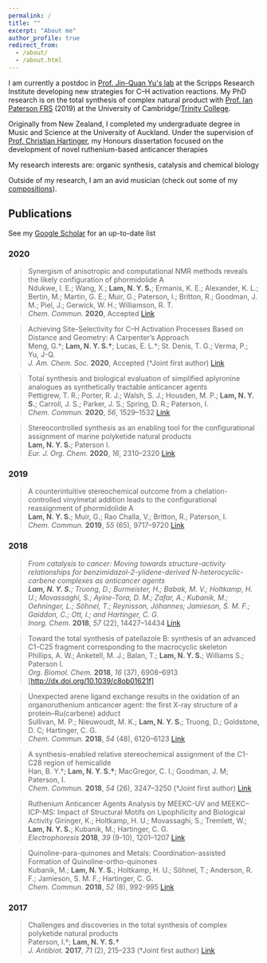 ```yaml
---
permalink: /
title: ""
excerpt: "About me"
author_profile: true
redirect_from: 
  - /about/
  - /about.html
---
```

I am currently a postdoc in [Prof. Jin-Quan Yu's lab](https://www.scripps.edu/yu) at the Scripps Research Institute developing new strategies for C–H activation reactions. My PhD research is on the total synthesis of complex natural product with [Prof. Ian Paterson FRS](http://www-paterson.ch.cam.ac.uk) (2019) at the University of Cambridge/[Trinity College](https://www.trin.cam.ac.uk/).

Originally from New Zealand, I completed my undergraduate degree in Music and Science at the University of Auckland. Under the supervision of [Prof. Christian Hartinger](https://unidirectory.auckland.ac.nz/profile/c-hartinger), my Honours dissertation focused on the development of novel ruthenium-based anticancer therapies

My research interests are: organic synthesis, catalysis and chemical biology

Outside of my research, I am an avid musician (check out some of my [compositions](https://soundcloud.com/nelson-ys-lam)).

## Publications
See my [Google Scholar](https://scholar.google.com/citations?hl=en&user=kfa0E-UAAAAJ) for an up-to-date list

### 2020

>  Synergism of anisotropic and computational NMR methods reveals the likely configuration of phormidolide A  
>  Ndukwe, I. E.; Wang, X.; **Lam, N. Y. S.**; Ermanis, K. E.; Alexander, K. L.; Bertin, M.; Martin, G. E.; Muir, G.; Paterson, I.; Britton, R.; Goodman, J. M.; Piel, J.; Gerwick, W. H.; Williamson, R. T.  
>  *Chem. Commun.* **2020**, Accepted [Link](https://dx.doi.org/10.1039/D0CC03055D)

>  Achieving Site-Selectivity for C–H Activation Processes Based on Distance and Geometry: A Carpenter’s Approach  
>  Meng, G.†; **Lam, N. Y. S.†**; Lucas, E. L.†; St. Denis, T. G.; Verma, P.; Yu, J-Q.  
>  *J. Am. Chem. Soc.* **2020**, Accepted (†Joint first author) [Link](http://dx.doi.org/10.1021/jacs.0c04074)

>  Total synthesis and biological evaluation of simplified aplyronine analogues as synthetically tractable anticancer agents  
>  Pettigrew, T. R.; Porter, R. J.; Walsh, S. J.; Housden, M. P.; **Lam, N. Y. S.**; Carroll, J. S.; Parker, J. S.; Spring, D. R.; Paterson, I.  
>  *Chem. Commun.* **2020**, *56*, 1529–1532 [Link](http://dx.doi.org/10.1039/C9CC09050A)

>  Stereocontrolled synthesis as an enabling tool for the configurational assignment of marine polyketide natural products   
>  **Lam, N. Y. S.**; Paterson I.  
>  *Eur. J. Org. Chem.* **2020**, *16*, 2310–2320 [Link](http://dx.doi.org/10.1002/ejoc.201901243)

### 2019

>  A counterintuitive stereochemical outcome from a chelation-controlled vinylmetal addition leads to the configurational reassignment of phormidolide A  
>  **Lam, N. Y. S.**; Muir, G.; Rao Challa, V.; Britton, R.; Paterson, I.  
>  *Chem. Commun.* **2019**, *55* (65), 9717–9720 [Link](http://dx.doi.org/10.1039/C9CC05067A)

### 2018

>  *From catalysis to cancer: Moving towards structure-activity relationships for benzimidazol-2-ylidene-derived N-heterocyclic-carbene complexes as anticancer agents  
>  **Lam, N. Y. S.**; Truong, D.; Burmeister, H.; Babak, M. V.; Holtkamp, H. U.; Movassaghi, S.; Ayine-Tora, D. M.; Zafar, A.;  Kubanik, M.; Oehninger, L.; Söhnel, T.; Reynisson, Jóhannes; Jamieson, S. M. F.; Gaiddon, C.; Ott, I.; and Hartinger, C. G.*  
>  *Inorg. Chem.* **2018**, *57* (22), 14427–14434 [Link](http://dx.doi.org/10.1021/acs.inorgchem.8b02634)

>  Toward the total synthesis of patellazole B: synthesis of an advanced C1-C25 fragment corresponding to the macrocyclic skeleton   
>  Phillips, A. W.; Anketell, M. J.; Balan, T.; **Lam, N. Y. S.**; Williams S.; Paterson I.  
>  *Org. Biomol. Chem.* **2018**, *16* (37), 6908–6913 [http://dx.doi.org/10.1039/c8ob01621f]

>  Unexpected arene ligand exchange results in the oxidation of an organoruthenium anticancer agent: the first X-ray structure of a protein–Ru(carbene) adduct  
>  Sullivan, M. P.; Nieuwoudt, M. K.; **Lam, N. Y. S.**; Truong, D.; Goldstone, D. C; Hartinger, C. G.  
>  *Chem. Commun.* **2018**, *54* (48), 6120–6123 [Link](http://dx.doi.org/10.1039/c8cc02433b)

>  A synthesis-enabled relative stereochemical assignment of the C1-C28 region of hemicalide  
>  Han, B. Y.†; **Lam, N. Y. S.†**; MacGregor, C. I.; Goodman, J. M; Paterson, I.  
>  *Chem. Commun.* **2018**, *54* (26), 3247–3250  (†Joint first author) [Link](http://dx.doi.org/10.1039/c8cc00933c)

>  Ruthenium Anticancer Agents Analysis by MEEKC-UV and MEEKC–ICP-MS: Impact of Structural Motifs on Lipophilicity and Biological Activity 
>  Giringer, K.; Holtkamp, H. U.; Movassaghi, S.; Tremlett, W.; **Lam, N. Y. S.**; Kubanik, M.; Hartinger, C. G.  
>  *Electrophoresis* **2018**, *39* (9-10), 1201–1207 [Link](http://dx.doi.org/10.1002/elps.201700443)

>  Quinoline-para-quinones and Metals: Coordination-assisted Formation of Quinoline-ortho-quinones  
>  Kubanik, M.; **Lam, N. Y. S.**; Holtkamp, H. U.; Söhnel, T.; Anderson, R. F.; Jamieson, S. M. F.; Hartinger, C. G.  
>  *Chem. Commun.* **2018**, *52* (8), 992-995 [Link](http://dx.doi.org/10.1039/C7CC09478G)

### 2017

>  Challenges and discoveries in the total synthesis of complex polyketide natural products  
>  Paterson, I.†; **Lam, N. Y. S.†**  
>  *J. Antibiot.* **2017**, *71* (2), 215–233 (†Joint first author) [Link](http://dx.doi.org/10.1038/ja.2017.111)
